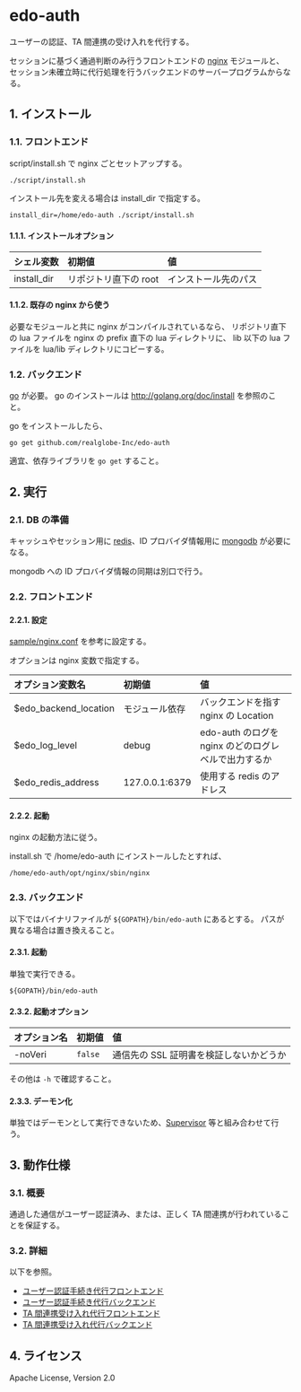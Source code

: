 <!--
Copyright 2015 realglobe, Inc.

Licensed under the Apache License, Version 2.0 (the "License");
you may not use this file except in compliance with the License.
You may obtain a copy of the License at

    http://www.apache.org/licenses/LICENSE-2.0

Unless required by applicable law or agreed to in writing, software
distributed under the License is distributed on an "AS IS" BASIS,
WITHOUT WARRANTIES OR CONDITIONS OF ANY KIND, either express or implied.
See the License for the specific language governing permissions and
limitations under the License.
-->


# edo-auth

ユーザーの認証、TA 間連携の受け入れを代行する。

セッションに基づく通過判断のみ行うフロントエンドの [nginx] モジュールと、セッション未確立時に代行処理を行うバックエンドのサーバープログラムからなる。


## 1. インストール


### 1.1. フロントエンド

script/install.sh で nginx ごとセットアップする。

```shell
./script/install.sh
```

インストール先を変える場合は install_dir で指定する。

```shell
install_dir=/home/edo-auth ./script/install.sh
```


#### 1.1.1. インストールオプション

|シェル変数|初期値|値|
|:--|:--|:--|
|install_dir|リポジトリ直下の root|インストール先のパス|


#### 1.1.2. 既存の nginx から使う

必要なモジュールと共に nginx がコンパイルされているなら、
リポジトリ直下の lua ファイルを nginx の prefix 直下の lua ディレクトリに、
lib 以下の lua ファイルを lua/lib ディレクトリにコピーする。


### 1.2. バックエンド

[go] が必要。
go のインストールは http://golang.org/doc/install を参照のこと。

go をインストールしたら、

```shell
go get github.com/realglobe-Inc/edo-auth
```

適宜、依存ライブラリを `go get` すること。


## 2. 実行


### 2.1. DB の準備

キャッシュやセッション用に [redis]、ID プロバイダ情報用に [mongodb] が必要になる。

mongodb への ID プロバイダ情報の同期は別口で行う。


### 2.2. フロントエンド


#### 2.2.1. 設定

[sample/nginx.conf](sample/nginx.conf) を参考に設定する。

オプションは nginx 変数で指定する。

|オプション変数名|初期値|値|
|:--|:--|:--|
|$edo\_backend\_location|モジュール依存|バックエンドを指す nginx の Location|
|$edo\_log\_level|debug|edo-auth のログを nginx のどのログレベルで出力するか|
|$edo\_redis\_address|127.0.0.1:6379|使用する redis のアドレス|


#### 2.2.2. 起動

nginx の起動方法に従う。

install.sh で /home/edo-auth にインストールしたとすれば、

```shell
/home/edo-auth/opt/nginx/sbin/nginx
```


### 2.3. バックエンド

以下ではバイナリファイルが `${GOPATH}/bin/edo-auth` にあるとする。
パスが異なる場合は置き換えること。


#### 2.3.1. 起動

単独で実行できる。

```shell
${GOPATH}/bin/edo-auth
```


#### 2.3.2. 起動オプション

|オプション名|初期値|値|
|:--|:--|:--|
|-noVeri|`false`|通信先の SSL 証明書を検証しないかどうか|

その他は `-h` で確認すること。


#### 2.3.3. デーモン化

単独ではデーモンとして実行できないため、[Supervisor] 等と組み合わせて行う。


## 3. 動作仕様


### 3.1. 概要

通過した通信がユーザー認証済み、または、正しく TA 間連携が行われていることを保証する。


### 3.2. 詳細

以下を参照。

* [ユーザー認証手続き代行フロントエンド](/SPEC_auth.md)
* [ユーザー認証手続き代行バックエンド](/api/coop/README.md)
* [TA 間連携受け入れ代行フロントエンド](/SPEC_coop.md)
* [TA 間連携受け入れ代行バックエンド](/page/auth/README.md)


## 4. ライセンス

Apache License, Version 2.0


<!-- 参照 -->
[Supervisor]: http://supervisord.org/
[go]: http://golang.org/
[mongodb]: https://www.mongodb.org/
[nginx]: http://nginx.org/
[redis]: http://redis.io/
